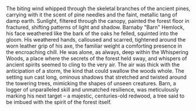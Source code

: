 The biting wind whipped through the skeletal branches of the ancient pines, carrying with it the scent of pine needles and the faint, metallic tang of damp earth.  Sunlight, filtered through the canopy, painted the forest floor in fractured, shifting patterns of light and shadow.  Barnaby "Barn" Hemlock, his face weathered like the bark of the oaks he felled, squinted into the gloom.  His weathered hands, calloused and scarred, tightened around the worn leather grip of his axe, the familiar weight a comforting presence in the encroaching chill.  He was alone, as always, deep within the Whispering Woods, a place where the secrets of the forest held sway, and whispers of ancient spirits seemed to cling to the very air.  The air was thick with the anticipation of a storm, the kind that could swallow the woods whole.  The setting sun cast long, ominous shadows that stretched and twisted around the towering trees, mimicking the shapes of unseen creatures.  Barn,  a logger of unparalleled skill and unmatched resilience,  was meticulously marking his next target – a majestic, centuries-old redwood, a tree said to be imbued with the spirit of the forest itself.
